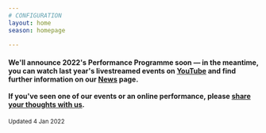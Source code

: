 ```yaml
---
# CONFIGURATION
layout: home
season: homepage

---
```

#### We'll announce 2022's Performance Programme soon — in the meantime, you can watch last year's livestreamed events on <a href="http://bit.ly/YTwarnmcr" target="_blank">YouTube</a> and find further information on our [News](/news) page.<br><br>If you've seen one of our events or an online performance, please <a href="http://bit.ly/warnmcrfeedback" target="_blank">share your thoughts with us</a>.       
<small>Updated 4 Jan 2022</small>
